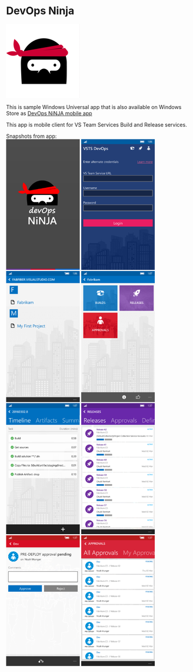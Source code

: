 # DevOps Ninja

[<img src="BuildnReleaseWP/Assets/StoreLogo.scale-400.png">](https://www.microsoft.com/en-us/store/apps/devops-ninja/9nblggh4q8n2)

This is sample Windows Universal app that is also available on Windows Store as [DevOps NiNJA mobile app](https://www.microsoft.com/en-us/store/apps/devops-ninja/9nblggh4q8n2)

This app is mobile client for VS Team Services Build and Release services. 

Snapshots from app: <br>
<img src="/BuildnReleaseWP/Images/splash.png" width="200">
<img src="/BuildnReleaseWP/Images/s1.png" width="200">
<img src="/BuildnReleaseWP/Images/s2.png" width="200">
<img src="/BuildnReleaseWP/Images/s3.png" width="200">
<img src="/BuildnReleaseWP/Images/s4.png" width="200">
<img src="/BuildnReleaseWP/Images/s5.png" width="200">
<img src="/BuildnReleaseWP/Images/s6.png" width="200">
<img src="/BuildnReleaseWP/Images/s7.png" width="200">
